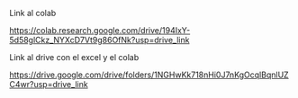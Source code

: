 Link al colab

https://colab.research.google.com/drive/194IxY-5d58glCkz_NYXcD7Vt9g86OfNk?usp=drive_link

Link al drive con el excel y el colab

https://drive.google.com/drive/folders/1NGHwKk718nHi0J7nKgOcqlBqnlUZC4wr?usp=drive_link


